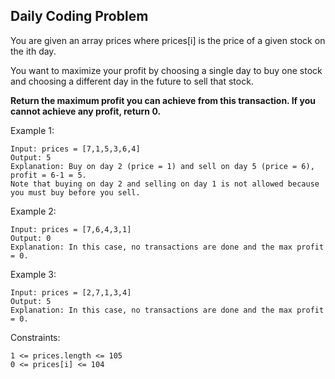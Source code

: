 ## Daily Coding Problem

You are given an array prices where prices[i] is the price of a given stock on the ith day.

You want to maximize your profit by choosing a single day to buy one stock and choosing a different day in the future to sell that stock.

**Return the maximum profit you can achieve from this transaction. If you cannot achieve any profit, return 0.**



Example 1:
```
Input: prices = [7,1,5,3,6,4]
Output: 5
Explanation: Buy on day 2 (price = 1) and sell on day 5 (price = 6), profit = 6-1 = 5.
Note that buying on day 2 and selling on day 1 is not allowed because you must buy before you sell.
```

Example 2:
```
Input: prices = [7,6,4,3,1]
Output: 0
Explanation: In this case, no transactions are done and the max profit = 0.
```

Example 3:
```
Input: prices = [2,7,1,3,4]
Output: 5
Explanation: In this case, no transactions are done and the max profit = 0.
```

Constraints:
```
1 <= prices.length <= 105
0 <= prices[i] <= 104
```